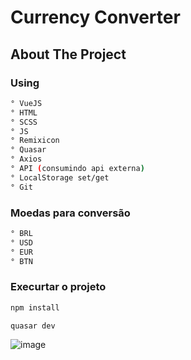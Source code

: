 # Currency Converter

## About The Project

### Using 
```bash
° VueJS
° HTML
° SCSS
° JS
° Remixicon
° Quasar
° Axios
° API (consumindo api externa)
° LocalStorage set/get
° Git
```

### Moedas para conversão 
```bash
° BRL
° USD
° EUR
° BTN
```

### Execurtar o projeto
```bash
npm install

quasar dev
```

![image](https://user-images.githubusercontent.com/6981286/110151602-0d445000-7db7-11eb-8a44-850258a7578c.png)
